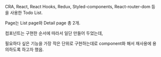 CRA, React, React Hooks, Redux, Styled-components, React-router-dom 등을 사용한 Todo List.

Page는 List page와 Detail page 총 2개.

컴포넌트는 구현한 순서에 따라서 일단 만들어 두었는데,

필요하다 싶은 기능을 가장 작은 단위로 구현하는데로 component화 해서 재사용에 용의하도록 하고자 했음.
